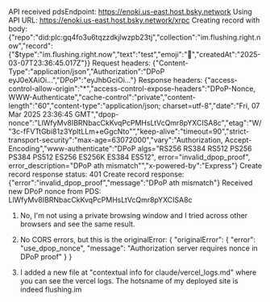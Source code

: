 API received pdsEndpoint: https://enoki.us-east.host.bsky.network
Using API URL: https://enoki.us-east.host.bsky.network/xrpc
Creating record with body: {"repo":"did:plc:gq4fo3u6tqzzdkjlwzpb23tj","collection":"im.flushing.right.now","record":{"$type":"im.flushing.right.now","text":"test","emoji":"🚽","createdAt":"2025-03-07T23:36:45.017Z"}}
Request headers: {"Content-Type":"application/json","Authorization":"DPoP eyJ0eXAiOi...","DPoP":"eyJhbGciOi..."}
Response headers: {"access-control-allow-origin":"*","access-control-expose-headers":"DPoP-Nonce, WWW-Authenticate","cache-control":"private","content-length":"60","content-type":"application/json; charset=utf-8","date":"Fri, 07 Mar 2025 23:36:45 GMT","dpop-nonce":"LlWfyMv8IBRNbacCkKvqPcPMHsLtVcQmr8pYXCISA8c","etag":"W/\"3c-fFVTtGbi81z3YpltLLm+eGgcNto\"","keep-alive":"timeout=90","strict-transport-security":"max-age=63072000","vary":"Authorization, Accept-Encoding","www-authenticate":"DPoP algs=\"RS256 RS384 RS512 PS256 PS384 PS512 ES256 ES256K ES384 ES512\", error=\"invalid_dpop_proof\", error_description=\"DPoP ath mismatch\"","x-powered-by":"Express"}
Create record response status: 401
Create record response: {"error":"invalid_dpop_proof","message":"DPoP ath mismatch"}
Received new DPoP nonce from PDS: LlWfyMv8IBRNbacCkKvqPcPMHsLtVcQmr8pYXCISA8c



1. No, I'm not using a private browsing window and I tried across other 
  browsers and see the same result. 
  
2. No CORS errors, but this is the originalError: 
  {
  	"originalError": {
  		"error": "use_dpop_nonce",
  		"message": "Authorization server requires nonce in DPoP proof"
  	}
  } 
  
3. I added a new file at "contextual info for claude/vercel_logs.md" where you can see the vercel logs. The hotsname of my deployed site is indeed flushing.im